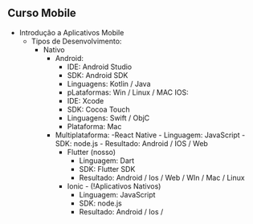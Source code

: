 ## Curso Mobile
- Introdução a Aplicativos Mobile
    - Tipos de Desenvolvimento:
        - Nativo
            - Android:
                - IDE: Android Studio
                - SDK: Android SDK
                - Linguagens: Kotlin / Java
                - pLataformas: Win / Linux / MAC
            IOS:
                - IDE: Xcode
                - SDK: Cocoa Touch
                - Linguagens: Swift / ObjC
                - Plataforma: Mac
            - Multiplataforma:
                -React Native
                    - Linguagem: JavaScript
                    -SDK: node.js
                    - Resultado: Android / IOS / Web 
                - Flutter (nosso)
                    - Linguagem: Dart
                    - SDK: Flutter SDK
                    - Resultado: Android / Ios / Web / WIn /
                    Mac / Linux
                - Ionic - (!Aplicativos Nativos)
                    - Linguagem: JavaScript
                    - SDK: node.js
                    - Resultado: Android / Ios /
